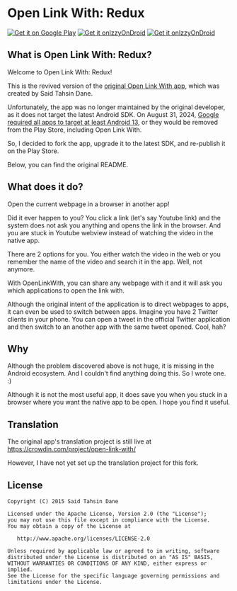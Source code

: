 # Open Link With: Redux

<a href="https://play.google.com/store/apps/details?id=com.samleatherdale.openwith" target="_blank">
<img src="https://play.google.com/intl/en_us/badges/images/generic/en-play-badge.png" alt="Get it on Google Play" /></a>

<a href="https://apt.izzysoft.de/fdroid/index/apk/com.samleatherdale.openwith.floss" target="_blank">
<img src="https://gitlab.com/IzzyOnDroid/repo/-/raw/master/assets/IzzyOnDroidButtonGreyBorder_nofont.svg" alt="Get it onIzzyOnDroid" /></a>

<a href="https://apt.izzysoft.de/fdroid/index/apk/com.samleatherdale.openwith.floss" target="_blank">
<img src="https://img.shields.io/endpoint?url=https://apt.izzysoft.de/fdroid/api/v1/shield/com.samleatherdale.openwith.floss&label=IzzyOnDroid" alt="Get it onIzzyOnDroid" /></a>

## What is Open Link With: Redux?

Welcome to Open Link With: Redux!

This is the revived version of the [original Open Link With app](https://github.com/tasomaniac/openlinkwith), which was created by Said Tahsin Dane. 

Unfortunately, the app was no longer maintained by the original developer, as it does not target the latest Android SDK. 
On August 31, 2024, [Google required all apps to target at least Android 13](https://developer.android.com/google/play/requirements/target-sdk), or they would be removed from the Play Store, including Open Link With.

So, I decided to fork the app, upgrade it to the latest SDK, and re-publish it on the Play Store.

Below, you can find the original README.

## What does it do?

Open the current webpage in a browser in another app!

Did it ever happen to you? You click a link (let's say Youtube link) and the system does not ask you anything and opens the link in the browser. And you are stuck in Youtube webview instead of watching the video in the native app.

There are 2 options for you. You either watch the video in the web or you remember the name of the video and search it in the app. Well, not anymore. 

With OpenLinkWith, you can share any webpage with it and it will ask you which applications to open the link with.

Although the original intent of the application is to direct webpages to apps, it can even be used to switch between apps. Imagine you have 2 Twitter clients in your phone. You can open a tweet in the official Twitter application and then switch to an another app with the same tweet opened. Cool, hah?

## Why

Although the problem discovered above is not huge, it is missing in the Android ecosystem. And I couldn't find anything doing this. So I wrote one. :)

Although it is not the most useful app, it does save you when you stuck in a browser where you want the native app to be open. I hope you find it useful.


## Translation

The original app's translation project is still live at https://crowdin.com/project/open-link-with/

However, I have not yet set up the translation project for this fork.

## License

    Copyright (C) 2015 Said Tahsin Dane

    Licensed under the Apache License, Version 2.0 (the "License");
    you may not use this file except in compliance with the License.
    You may obtain a copy of the License at

       http://www.apache.org/licenses/LICENSE-2.0

    Unless required by applicable law or agreed to in writing, software
    distributed under the License is distributed on an "AS IS" BASIS,
    WITHOUT WARRANTIES OR CONDITIONS OF ANY KIND, either express or implied.
    See the License for the specific language governing permissions and
    limitations under the License.
